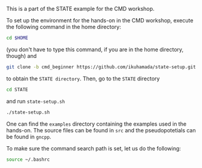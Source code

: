 This is a part of  the STATE example for the CMD workshop.

To set up the environment for the hands-on in the CMD workshop, execute the following command in the home directory:

```bash
cd $HOME
```

(you don't have to type this command, if you are in the home directory, though) and

```bash
git clone -b cmd_beginner https://github.com/ikuhamada/state-setup.git STATE
```

to obtain the ``STATE directory``. Then, go to the ``STATE`` directory

```bash
cd STATE
```

and run ``state-setup.sh``

```bash
./state-setup.sh
```

One can find the ``examples`` directory containing the examples used in the hands-on. The source files can be found in ``src`` and the pseudopotetials can be found in ``gncpp``.

To make sure the command search path is set, let us do the following:

```bash
source ~/.bashrc
```

